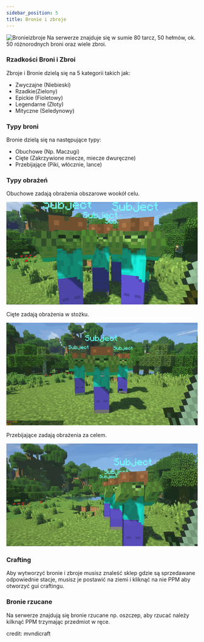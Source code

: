 ```yaml
---
sidebar_position: 5
title: Bronie i zbroje
---
```

![Bronieizbroje](./img/bronieizbroje.png)
Na serwerze znajduje się w sumie 80 tarcz, 50 hełmów, ok. 50 różnorodnych broni oraz wiele zbroi.
### Rzadkości Broni i Zbroi
Zbroje i Bronie dzielą się na 5 kategorii takich jak:
- Zwyczajne (Niebieski)
- Rzadkie(Zielony)
- Epickie (Fioletowy)
- Legendarne (Złoty)
- Mityczne (Seledynowy)
### Typy broni
Bronie dzielą się na następujące typy:
- Obuchowe (Np. Maczugi)
- Cięte (Zakrzywione miecze, miecze dwuręczne) 
- Przebijające (Piki, włócznie, lance)
### Typy obrażeń

Obuchowe zadają obrażenia obszarowe wookół celu.

![Obuchowe](./img/aoe.gif)

Cięte zadają obrażenia w stożku.

![Ciete](./img/slashing.gif)

Przebijające zadają obrażenia za celem.

![Przebijajace](./img/piercing.gif)

### Crafting
Aby wytworzyć bronie i zbroje musisz znaleść sklep gdzie są sprzedawane odpowiednie stacje, musisz je postawić na ziemi i kliknąć na nie PPM aby otworzyć gui craftingu.

### Bronie rzucane 
Na serwerze znajdują się bronie rzucane np. oszczep, aby rzucać należy kilknąć PPM trzymając przedmiot w ręce.

credit: mvndicraft
